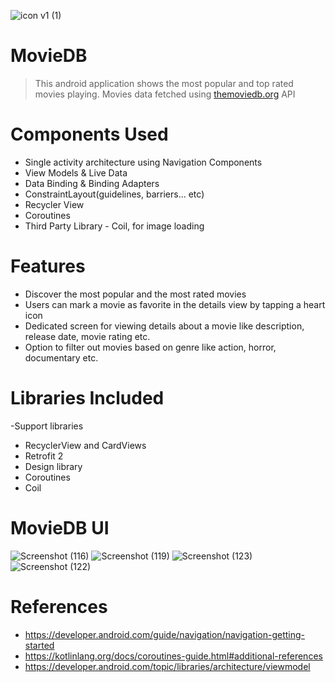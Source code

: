 ![icon v1 (1)](https://user-images.githubusercontent.com/92260346/144331307-fe566ff1-ec13-4469-b0f6-b0b58d398cb6.jpg)

# MovieDB

> This android application shows the most popular and top rated movies playing. Movies data fetched using [themoviedb.org](https://www.themoviedb.org) API

# Components Used
- Single activity architecture using Navigation Components
- View Models & Live Data
- Data Binding & Binding Adapters
- ConstraintLayout(guidelines, barriers... etc)
- Recycler View
- Coroutines
- Third Party Library - Coil, for image loading
# Features
- Discover the most popular and the most rated movies
- Users can mark a movie as favorite in the details view by tapping a heart icon
- Dedicated screen for viewing details about a movie like description, release date, movie rating etc.
- Option to filter out movies based on genre like action, horror, documentary etc.
# Libraries Included
-Support libraries
- RecyclerView and CardViews
- Retrofit 2
- Design library
- Coroutines
- Coil
# MovieDB UI
![Screenshot (116)](https://user-images.githubusercontent.com/92260346/144331522-3e1d8887-5ae8-46d4-9836-dc7aec98fddd.png)
![Screenshot (119)](https://user-images.githubusercontent.com/92260346/144331537-94158e97-bf1f-49d5-af91-45d3f459ef33.png)
![Screenshot (123)](https://user-images.githubusercontent.com/92260346/144331572-c40aa059-5373-4535-84ae-3ae0c6a45b3c.png)
![Screenshot (122)](https://user-images.githubusercontent.com/92260346/144331588-a1522b00-03c4-434a-a746-f2e6c74e7223.png)



# References
- https://developer.android.com/guide/navigation/navigation-getting-started
- https://kotlinlang.org/docs/coroutines-guide.html#additional-references
- https://developer.android.com/topic/libraries/architecture/viewmodel
